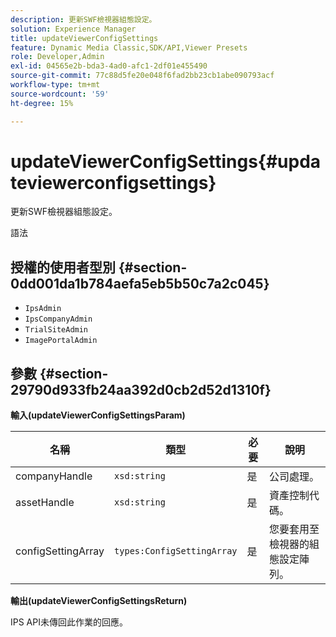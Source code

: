 ```yaml
---
description: 更新SWF檢視器組態設定。
solution: Experience Manager
title: updateViewerConfigSettings
feature: Dynamic Media Classic,SDK/API,Viewer Presets
role: Developer,Admin
exl-id: 04565e2b-bda3-4ad0-afc1-2df01e455490
source-git-commit: 77c88d5fe20e048f6fad2bb23cb1abe090793acf
workflow-type: tm+mt
source-wordcount: '59'
ht-degree: 15%

---
```


# updateViewerConfigSettings{#updateviewerconfigsettings}

更新SWF檢視器組態設定。

語法

## 授權的使用者型別 {#section-0dd001da1b784aefa5eb5b50c7a2c045}

* `IpsAdmin`
* `IpsCompanyAdmin`
* `TrialSiteAdmin`
* `ImagePortalAdmin`

## 參數 {#section-29790d933fb24aa392d0cb2d52d1310f}

**輸入(updateViewerConfigSettingsParam)**

| 名稱 | 類型 | 必要 | 說明 |
|---|---|---|---|
| companyHandle | `xsd:string` | 是 | 公司處理。 |
| assetHandle | `xsd:string` | 是 | 資產控制代碼。 |
| configSettingArray | `types:ConfigSettingArray` | 是 | 您要套用至檢視器的組態設定陣列。 |

**輸出(updateViewerConfigSettingsReturn)**

IPS API未傳回此作業的回應。
